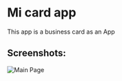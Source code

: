 # Mi card app

 This app is a business card as an App  

## Screenshots:
![Main Page](https://github.com/ali-taha-projects/flutter-projects/tree/master/micard_app/screenshots/1.png)
